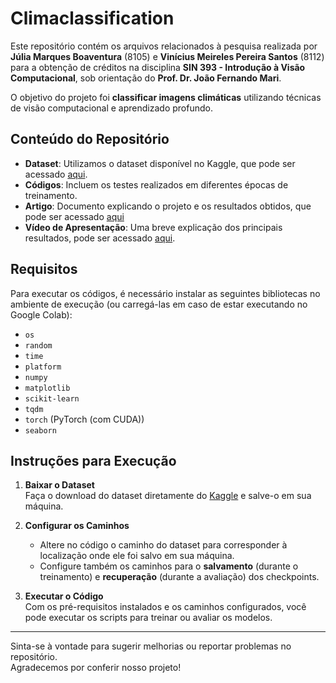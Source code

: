 # Climaclassification

Este repositório contém os arquivos relacionados à pesquisa realizada por **Júlia Marques Boaventura** (8105) e **Vinícius Meireles Pereira Santos** (8112) para a obtenção de créditos na disciplina **SIN 393 - Introdução à Visão Computacional**, sob orientação do **Prof. Dr. João Fernando Mari**.  

O objetivo do projeto foi **classificar imagens climáticas** utilizando técnicas de visão computacional e aprendizado profundo.  

## Conteúdo do Repositório
- **Dataset**: Utilizamos o dataset disponível no Kaggle, que pode ser acessado [aqui](https://www.kaggle.com/datasets/jehanbhathena/weather-dataset).
- **Códigos**: Incluem os testes realizados em diferentes épocas de treinamento.
- **Artigo**: Documento explicando o projeto e os resultados obtidos, que pode ser acessado [aqui](https://github.com/vinimeirelres/climaclassification/blob/d2769ad2194bffcb27ff3676a02ef6bf02f79821/Artigo/Classifica%C3%A7%C3%A3o_de_Condi%C3%A7%C3%B5es_Clim%C3%A1ticas_Usando_Redes_Neurais_Convolucionais.pdf)
- **Vídeo de Apresentação**: Uma breve explicação dos principais resultados, pode ser acessado [aqui]().

## Requisitos
Para executar os códigos, é necessário instalar as seguintes bibliotecas no ambiente de execução (ou carregá-las em caso de estar executando no Google Colab):

- `os`  
- `random`  
- `time`  
- `platform`  
- `numpy`  
- `matplotlib`  
- `scikit-learn`  
- `tqdm`  
- `torch` (PyTorch (com CUDA))  
- `seaborn`

## Instruções para Execução
1. **Baixar o Dataset**  
   Faça o download do dataset diretamente do [Kaggle](https://www.kaggle.com/datasets/jehanbhathena/weather-dataset) e salve-o em sua máquina.

2. **Configurar os Caminhos**  
   - Altere no código o caminho do dataset para corresponder à localização onde ele foi salvo em sua máquina.  
   - Configure também os caminhos para o **salvamento** (durante o treinamento) e **recuperação** (durante a avaliação) dos checkpoints.

3. **Executar o Código**  
   Com os pré-requisitos instalados e os caminhos configurados, você pode executar os scripts para treinar ou avaliar os modelos.

---

Sinta-se à vontade para sugerir melhorias ou reportar problemas no repositório.  
Agradecemos por conferir nosso projeto!



